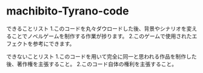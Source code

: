 # machibito-Tyrano-code

できることリスト
1.このコードを丸々ダウロードした後、背景やシナリオを変えることでノベルゲームを制作する作業が捗ります。
2.このゲームで使用されたエフェクトを参考にできます。

できないことリスト
1.このコードを用いて完全に同一と思われる作品を制作した後、著作権を主張すること。
2.このコード自体の権利を主張すること。
